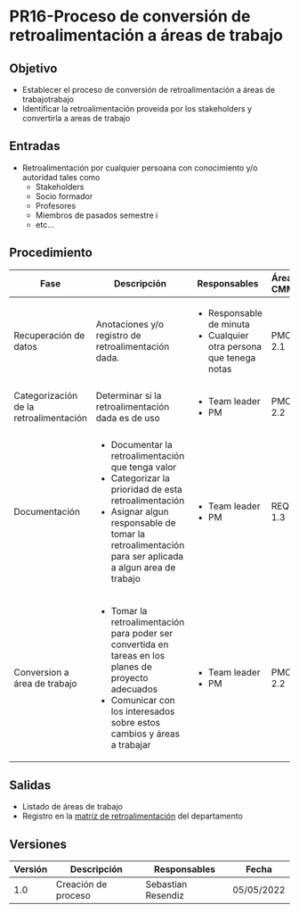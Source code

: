 # PR16-Proceso de conversión de retroalimentación a áreas de trabajo

## Objetivo

-   Establecer el proceso de conversión de retroalimentación a áreas de trabajotrabajo
-   Identificar la retroalimentación proveida por los stakeholders y convertirla a areas de trabajo

## Entradas

-   Retroalimentación por cualquier persoana con conocimiento y/o autoridad tales como
    -   Stakeholders
    -   Socio formador
    -   Profesores
    -   Miembros de pasados semestre i
    -   etc...

## Procedimiento

<table>
    <thead>
        <th>Fase</th>
        <th>Descripción</th>
        <th>Responsables</th>
        <th>Áreas CMMI</th>
    </thead>

<tbody>
    <tr>
      <td>Recuperación de datos</td>
      <td>
        Anotaciones y/o registro de retroalimentación dada.
      </td>
      <td>
        <ul>
          <li>Responsable de minuta</li>
          <li>Cualquier otra persona que tenega notas</li>
        </ul>
      </td>
      <td>
       PMC 2.1
      </td>
    </tr>
    <tr>
      <td>Categorización de la retroalimentación</td>
      <td>
      Determinar si la retroalimentación dada es de uso
      </td>
      <td>
        <ul>
            <li>Team leader</li>
            <li>PM</li>
        </ul>
      </td>
      <td>PMC 2.2</td>
    </tr>
     <tr>
      <td>Documentación</td>
      <td>
        <ul>
            <li>Documentar la retroalimentación que tenga valor</li>
            <li>Categorizar la prioridad de esta retroalimentación</li>
            <li>Asignar algun responsable de tomar la retroalimentación para ser aplicada a algun area de trabajo</li>
        </ul>
      </td>
      <td>
        <ul>
            <li>Team leader</li>
            <li>PM</li>
        </ul>
      </td>
      <td>
       REQM 1.3
      </td>
    </tr>
     <tr>
      <td>Conversion a área de trabajo</td>
      <td>
        <ul>
            <li>Tomar la retroalimentación para poder ser convertida en tareas en los planes de proyecto adecuados</li>
            <li>Comunicar con los interesados sobre estos cambios y áreas a trabajar</li>
        </ul>
      </td>
      <td>
        <ul>
            <li>Team leader</li>
            <li>PM</li>
        </ul>
      </td>
      <td>
       PMC 2.2
      </td>
    </tr>

  </tbody>
</table>

## Salidas

-   Listado de áreas de trabajo
-   Registro en la <a href="https://docs.google.com/spreadsheets/d/1EMzUz6Mpc0o19nuCAvWy__Pn0Ix_4aosfGUQ-tKn-gc/edit?usp=sharing" target="_blank">matriz de retroalimentación</a> del departamento

## Versiones

| Versión | Descripción         | Responsables       | Fecha      |
| ------- | ------------------- | ------------------ | ---------- |
| 1.0     | Creación de proceso | Sebastian Resendiz | 05/05/2022 |
